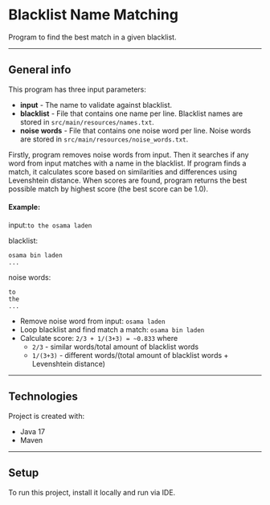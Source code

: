 # Blacklist Name Matching
Program to find the best match in a given blacklist.
___
## General info
This program has three input parameters: 
* **input** - The name to validate against blacklist.
* **blacklist** - File that contains one name per line. Blacklist names are stored in `src/main/resources/names.txt`.
* **noise words** - File that contains one noise word per line. Noise words are stored in `src/main/resources/noise_words.txt`.

Firstly, program removes noise words from input.
Then it searches if any word from input matches with a name in the blacklist.
If program finds a match, it calculates score based on similarities and differences using Levenshtein distance. 
When scores are found, program returns the best possible match by highest score (the best score can be 1.0).

#### Example:
input:`to the osama laden`

blacklist:
```
osama bin laden
...
```
noise words:
```
to
the
...
```

* Remove noise word from input: `osama laden`
* Loop blacklist and find match a match: `osama bin laden`
* Calculate score: `2/3 + 1/(3+3) = ~0.833` where
    * `2/3` - similar words/total amount of blacklist words
    * `1/(3+3)` - different words/(total amount of blacklist words + Levenshtein distance)
___
## Technologies
Project is created with:
* Java 17
* Maven
___
## Setup
To run this project, install it locally and run via IDE.

